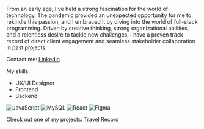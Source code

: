
From an early age, I've held a strong fascination for the world of technology. The pandemic provided an unexpected opportunity for me to rekindle this passion, and I embraced it by diving into the world of full-stack programming. Driven by creative thinking, strong organizational abilities, and a relentless desire to tackle new challenges, I have a proven track record of direct client engagement and seamless stakeholder collaboration in past projects.

Contact me: [Linkedin](https://www.linkedin.com/in/jleiite/)

My skills:
- UX/UI Designer
- Frontend
- Backend

 ![JavaScript](https://img.shields.io/badge/JavaScript-323330?style=for-the-badge&logo=javascript&logoColor=F7DF1E) ![MySQL](https://img.shields.io/badge/MySQL-005C84?style=for-the-badge&logo=mysql&logoColor=white) ![React](https://img.shields.io/badge/React-20232A?style=for-the-badge&logo=react&logoColor=61DAFB) ![Figma](https://img.shields.io/badge/Figma-F24E1E?style=for-the-badge&logo=figma&logoColor=white)

Check out one of my projects: [Travel Record](https://github.com/JLeiite/Front2-Checkpoint1)
